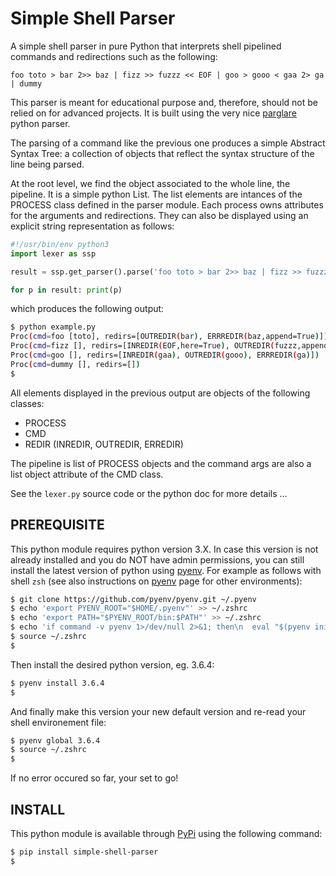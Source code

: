 # Simple Shell Parser

A simple shell parser in pure Python that interprets shell pipelined commands and redirections such as the following:

```text
foo toto > bar 2>> baz | fizz >> fuzzz << EOF | goo > gooo < gaa 2> ga | dummy
```

This parser is meant for educational purpose and, therefore, should not be relied on for advanced projects.
It is built using the very nice [parglare](https://github.com/igordejanovic/parglare) python parser.

The parsing of a command like the previous one produces a simple Abstract Syntax Tree: a collection of objects that reflect the syntax structure of the line being parsed.

At the root level, we find the object associated to the whole line, the pipeline. It is a simple python List.
The list elements are intances of the PROCESS class defined in the parser module. Each process owns attributes for the arguments and redirections. They can also be displayed using an explicit string representation as follows:

```python
#!/usr/bin/env python3
import lexer as ssp

result = ssp.get_parser().parse('foo toto > bar 2>> baz | fizz >> fuzzz << EOF | goo > gooo < gaa 2> ga | dummy')

for p in result: print(p)
```

which produces the following output:

```bash
$ python example.py
Proc(cmd=foo [toto], redirs=[OUTREDIR(bar), ERRREDIR(baz,append=True)])
Proc(cmd=fizz [], redirs=[INREDIR(EOF,here=True), OUTREDIR(fuzzz,append=True)])
Proc(cmd=goo [], redirs=[INREDIR(gaa), OUTREDIR(gooo), ERRREDIR(ga)])
Proc(cmd=dummy [], redirs=[])
$
```

All elements displayed in the previous output are objects of the following classes:

* PROCESS
* CMD
* REDIR (INREDIR, OUTREDIR, ERREDIR)

The pipeline is list of PROCESS objects and the command args are also a list object attribute of the CMD class.

See the `lexer.py` source code or the python doc for more details ...

## PREREQUISITE

This python module requires python version 3.X.
In case this version is not already installed and you do NOT have admin permissions, you can still install the latest version of python using [pyenv](https://github.com/pyenv/pyenv). For example as follows with shell `zsh` (see also instructions on [pyenv](https://github.com/pyenv/pyenv) page for other environments):

```zsh
$ git clone https://github.com/pyenv/pyenv.git ~/.pyenv
$ echo 'export PYENV_ROOT="$HOME/.pyenv"' >> ~/.zshrc
$ echo 'export PATH="$PYENV_ROOT/bin:$PATH"' >> ~/.zshrc
$ echo 'if command -v pyenv 1>/dev/null 2>&1; then\n  eval "$(pyenv init -)"\nfi' >> ~/.zshrc
$ source ~/.zshrc
$
```

Then install the desired python version, eg. 3.6.4:

```zsh
$ pyenv install 3.6.4
$
```

And finally make this version your new default version and re-read your shell environement file:

```zsh
$ pyenv global 3.6.4
$ source ~/.zshrc
$
```

If no error occured so far, your set to go!

## INSTALL

This python module is available through [PyPi](https://pypi.org/) using the following command:

```zsh
$ pip install simple-shell-parser
$
```
